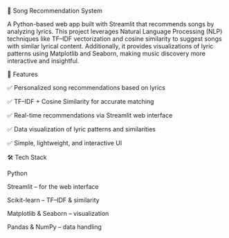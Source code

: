 🎵 Song Recommendation System

A Python-based web app built with Streamlit that recommends songs by analyzing lyrics. 
This project leverages Natural Language Processing (NLP) techniques like TF–IDF vectorization
and cosine similarity to suggest songs with similar lyrical content. Additionally, it provides 
visualizations of lyric patterns using Matplotlib and Seaborn, making music discovery more interactive and insightful.

🚀 Features

✅ Personalized song recommendations based on lyrics

✅ TF–IDF + Cosine Similarity for accurate matching

✅ Real-time recommendations via Streamlit web interface

✅ Data visualization of lyric patterns and similarities

✅ Simple, lightweight, and interactive UI

🛠️ Tech Stack

Python

Streamlit – for the web interface

Scikit-learn – TF–IDF & similarity

Matplotlib & Seaborn – visualization

Pandas & NumPy – data handling
